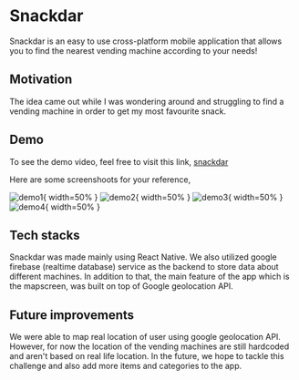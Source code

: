 # Snackdar

Snackdar is an easy to use cross-platform mobile application that allows you to find the nearest vending machine according to your needs!

## Motivation

The idea came out while I was wondering around and struggling to find a vending machine in order to get my most favourite snack.

## Demo

To see the demo video, feel free to visit this link, [snackdar](https://drive.google.com/file/d/1oYl2-4UKwBzu3oB9v7RsZYMMiKySuXr5/view?usp=sharing)

Here are some screenshoots for your reference,

![demo1](assets/demo/demo-img-1.png){ width=50% }
![demo2](assets/demo/demo-img-2.png){ width=50% }
![demo3](assets/demo/demo-img-3.png){ width=50% }
![demo4](assets/demo/demo-img-4.png){ width=50% }


## Tech stacks

Snackdar was made mainly using React Native. We also utilized google firebase (realtime database) service as the backend to store data about different machines. In addition to that, the main feature of the app which is the mapscreen, was built on top of Google geolocation API.

## Future improvements

We were able to map real location of user using google geolocation API. However, for now the location of the vending machines are still hardcoded and aren't based on real life location. In the future, we hope to tackle this challenge and also add more items and categories to the app. 